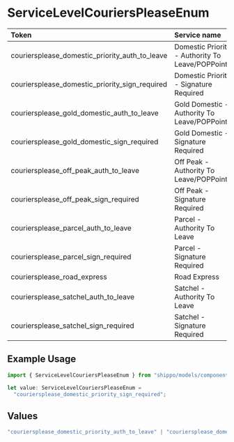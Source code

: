 # ServiceLevelCouriersPleaseEnum

|Token | Service name|
|:---|:---|
| couriersplease_domestic_priority_auth_to_leave | Domestic Priority - Authority To Leave/POPPoints|
| couriersplease_domestic_priority_sign_required | Domestic Priority - Signature Required|
| couriersplease_gold_domestic_auth_to_leave | Gold Domestic - Authority To Leave/POPPoints|
| couriersplease_gold_domestic_sign_required | Gold Domestic - Signature Required|
| couriersplease_off_peak_auth_to_leave | Off Peak - Authority To Leave/POPPoints|
| couriersplease_off_peak_sign_required | Off Peak - Signature Required|
| couriersplease_parcel_auth_to_leave | Parcel - Authority To Leave|
| couriersplease_parcel_sign_required | Parcel - Signature Required|
| couriersplease_road_express | Road Express|
| couriersplease_satchel_auth_to_leave | Satchel - Authority To Leave|
| couriersplease_satchel_sign_required | Satchel - Signature Required|


## Example Usage

```typescript
import { ServiceLevelCouriersPleaseEnum } from "shippo/models/components";

let value: ServiceLevelCouriersPleaseEnum =
  "couriersplease_domestic_priority_sign_required";
```

## Values

```typescript
"couriersplease_domestic_priority_auth_to_leave" | "couriersplease_domestic_priority_sign_required" | "couriersplease_gold_domestic_auth_to_leave" | "couriersplease_gold_domestic_sign_required" | "couriersplease_off_peak_auth_to_leave" | "couriersplease_off_peak_sign_required" | "couriersplease_parcel_auth_to_leave" | "couriersplease_parcel_sign_required" | "couriersplease_road_express" | "couriersplease_satchel_auth_to_leave" | "couriersplease_satchel_sign_required"
```